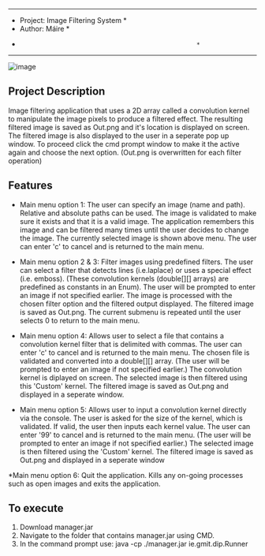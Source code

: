 *************************************************************
*	Project: Image Filtering System                     *
*	Author:  Máire                                      *
*	                                                    *
*************************************************************

![image](https://user-images.githubusercontent.com/77215633/158015406-6fe8165c-fb9e-4c93-9a60-0c5b5084b817.png)

Project Description
-------------------
Image filtering application that uses a 2D array called a convolution kernel to manipulate the image pixels to produce a filtered effect. The resulting filtered image is saved as Out.png and it's location is displayed on screen. The filtered image is also displayed to the user in a seperate pop up window. To proceed click the cmd prompt window to make it the active again and choose the next option. (Out.png is overwritten for each filter operation)

Features
---------

* Main menu option 1: The user can specify an image (name and path). Relative and absolute paths can be used. The image is validated to make sure it exists and that it is a valid image. The application remembers this image and can be filtered many times until the user decides to change the image. The currently selected image is shown above menu. The user can enter 'c' to cancel and is returned to the main menu.

* Main menu option 2 & 3: Filter images using predefined filters. The user can select a filter that detects lines (i.e.laplace) or uses a special effect (i.e. emboss). (These convolution kernels (double[][] arrays) are predefined as constants in an Enum). The user will be prompted to enter an image if not specified earlier. The image is processed with the chosen filter option and the filtered output displayed. The filtered image is saved as Out.png. The current submenu is repeated until the user selects 0 to return to the main menu.

* Main menu option 4: Allows user to select a file that contains a convolution kernel filter that is delimited with commas.  The user can enter 'c' to cancel and is returned to the main menu. The chosen file is validated and converted into a double[][] array. (The user will be prompted to enter an image if not specified earlier.) The convolution kernel is diplayed on screen. The selected image is then filtered using this 'Custom' kernel. The filtered image is saved as Out.png and displayed in a seperate window.

* Main menu option 5: Allows user to input a convolution kernel directly via the console. The user is asked for the size of the kernel, which is validated. If valid, the user then inputs each kernel value. The user can enter '99' to cancel and is returned to the main menu. (The user will be prompted to enter an image if not specified earlier.) The selected image is then filtered using the 'Custom' kernel. The filtered image is saved as Out.png and displayed in a seperate window

*Main menu option 6: Quit the application. Kills any on-going processes such as open images and exits the application.




 To execute
 -----------
1. Download manager.jar
2. Navigate to the folder that contains manager.jar using CMD.
3. In the command prompt use: java -cp ./manager.jar ie.gmit.dip.Runner
	
  		




